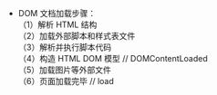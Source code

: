 
* DOM 文档加载步骤：  
（1）解析 HTML 结构  
（2）加载外部脚本和样式表文件  
（3）解析并执行脚本代码  
（4）构造 HTML DOM 模型   // DOMContentLoaded  
（5）加载图片等外部文件  
（6）页面加载完毕  // load  
